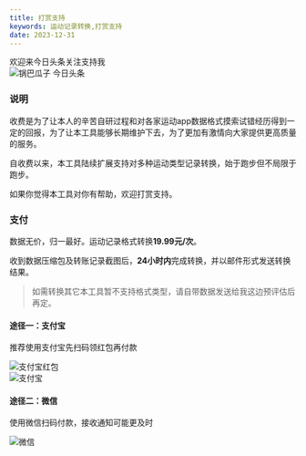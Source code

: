 ```yaml
---
title: 打赏支持
keywords: 运动记录转换,打赏支持
date: 2023-12-31
---
```


<div class="toutiao-box">
    <div class="toutiao-des">欢迎来<span class="highlight">今日头条</span>关注支持我</div>
    <img class="toutiao" src="/qrcode.png" title="锅巴瓜子 今日头条" alt="锅巴瓜子 今日头条" style="max-width: 300px;">
</div>

### 说明
收费是为了让本人的辛苦自研过程和对各家运动app数据格式摸索试错经历得到一定的回报，为了让本工具能够长期维护下去，为了更加有激情向大家提供更高质量的服务。

自收费以来，本工具陆续扩展支持对多种运动类型记录转换，始于跑步但不局限于跑步。

如果你觉得本工具对你有帮助，欢迎打赏支持。

### 支付
数据无价，归一最好。运动记录格式转换**19.99元/次**。

收到数据压缩包及转账记录截图后，**24小时内**完成转换，并以邮件形式发送转换结果。

> 如需转换其它本工具暂不支持格式类型，请自带数据发送给我这边预评估后再定。

#### 途径一：支付宝
推荐使用支付宝先扫码领红包再付款

<div class="img-box">
    <img class="zfb" src="/alipay_hongbao.jpg" title="支付宝红包" alt="支付宝红包" style="max-width: 300px;">
</div>

<div class="img-box">
    <img class="zfb" src="/alipay.png" title="支付宝" alt="支付宝" style="max-width: 300px;">
</div>

#### 途径二：微信
使用微信扫码付款，接收通知可能更及时

<div class="img-box">
    <img class="zfb" src="/wechat.jpg" title="微信" alt="微信" style="max-width: 300px;">
</div>
